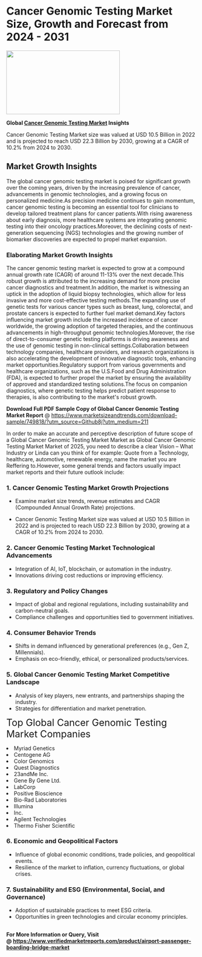 <H1>Cancer Genomic Testing Market Size, Growth and Forecast from 2024 - 2031</H1><img class="aligncenter size-medium wp-image-584254" src="https://thirdeyenews.in/wp-content/uploads/2024/09/Global-Market-Research-300x168.jpeg" alt="" width="300" height="168" /><p><strong>Global&nbsp;<a href="https://www.marketsizeandtrends.com/download-sample/749818/?utm_source=Github8j?utm_medium=211">Cancer Genomic Testing Market</a> Insights</strong></p><p>Cancer Genomic Testing Market size was valued at USD 10.5 Billion in 2022 and is projected to reach USD 22.3 Billion by 2030, growing at a CAGR of 10.2% from 2024 to 2030.</p><p><h2>Market Growth Insights</h2> The global cancer genomic testing market is poised for significant growth over the coming years, driven by the increasing prevalence of cancer, advancements in genomic technologies, and a growing focus on personalized medicine.As precision medicine continues to gain momentum, cancer genomic testing is becoming an essential tool for clinicians to develop tailored treatment plans for cancer patients.With rising awareness about early diagnosis, more healthcare systems are integrating genomic testing into their oncology practices.Moreover, the declining costs of next-generation sequencing (NGS) technologies and the growing number of biomarker discoveries are expected to propel market expansion. <h3>Elaborating Market Growth Insights</h3> The cancer genomic testing market is expected to grow at a compound annual growth rate (CAGR) of around 11-13% over the next decade.This robust growth is attributed to the increasing demand for more precise cancer diagnostics and treatment.In addition, the market is witnessing an uptick in the adoption of liquid biopsy technologies, which allow for less invasive and more cost-effective testing methods.The expanding use of genetic tests for various cancer types such as breast, lung, colorectal, and prostate cancers is expected to further fuel market demand.Key factors influencing market growth include the increased incidence of cancer worldwide, the growing adoption of targeted therapies, and the continuous advancements in high-throughput genomic technologies.Moreover, the rise of direct-to-consumer genetic testing platforms is driving awareness and the use of genomic testing in non-clinical settings.Collaboration between technology companies, healthcare providers, and research organizations is also accelerating the development of innovative diagnostic tools, enhancing market opportunities.Regulatory support from various governments and healthcare organizations, such as the U.S.Food and Drug Administration (FDA), is expected to further propel the market by ensuring the availability of approved and standardized testing solutions.The focus on companion diagnostics, where genetic testing helps predict patient response to therapies, is also contributing to the market's robust growth.</p><p><span class=""><strong>Download Full PDF Sample Copy of Global Cancer Genomic Testing Market Report</strong> @ <a href="https://www.marketsizeandtrends.com/download-sample/749818/?utm_source=Github8j?utm_medium=211" target="_blank">https://www.marketsizeandtrends.com/download-sample/749818/?utm_source=Github8j?utm_medium=211</a></span></p><p>In order to make an accurate and perceptive description of future scope of a Global&nbsp;Cancer Genomic Testing Market Market as Global&nbsp;Cancer Genomic Testing Market Market of 2025, you need to describe a clear Vision &ndash; What Industry or Linda can you think of for example: Quote from a Technology, healthcare, automotive, renewable energy, name the market you are Reffering to.However, some general trends and factors usually impact market reports and their future outlook include:</p><h3>1.&nbsp;<strong>Cancer Genomic Testing Market Growth Projections</strong></h3><ul><li>Examine market size trends, revenue estimates and CAGR (Compounded Annual Growth Rate) projections.</li><li><p>Cancer Genomic Testing Market size was valued at USD 10.5 Billion in 2022 and is projected to reach USD 22.3 Billion by 2030, growing at a CAGR of 10.2% from 2024 to 2030.</p></li></ul><h3>2.&nbsp;<strong>Cancer Genomic Testing Market Technological Advancements</strong></h3><ul><li>Integration of AI, IoT, blockchain, or automation in the industry.</li><li>Innovations driving cost reductions or improving efficiency.</li></ul><h3>3.&nbsp;<strong>Regulatory and Policy Changes</strong></h3><ul><li>Impact of global and regional regulations, including sustainability and carbon-neutral goals.</li><li>Compliance challenges and opportunities tied to government initiatives.</li></ul><h3>4.&nbsp;<strong>Consumer Behavior Trends</strong></h3><ul><li>Shifts in demand influenced by generational preferences (e.g., Gen Z, Millennials).</li><li>Emphasis on eco-friendly, ethical, or personalized products/services.</li></ul><h3>5.&nbsp;<strong>Global Cancer Genomic Testing Market Competitive Landscape</strong></h3><ul><li>Analysis of key players, new entrants, and partnerships shaping the industry.</li><li>Strategies for differentiation and market penetration.</li></ul><p data-pm-slice="1 1 []"><span style="color: inherit; font-family: inherit; font-size: 25px;">Top Global Cancer Genomic Testing Market Companies</span></p><div class="" data-test-id=""><p><li>Myriad Genetics</li><li> Centogene AG</li><li> Color Genomics</li><li> Quest Diagnostics</li><li> 23andMe Inc.</li><li> Gene By Gene Ltd.</li><li> LabCorp</li><li> Positive Bioscience</li><li> Bio-Rad Laboratories</li><li> Illumina</li><li> Inc.</li><li> Agilent Technologies</li><li> Thermo Fisher Scientific</li></p></div><h3>6.&nbsp;<strong>Economic and Geopolitical Factors</strong></h3><ul><li>Influence of global economic conditions, trade policies, and geopolitical events.</li><li>Resilience of the market to inflation, currency fluctuations, or global crises.</li></ul><h3>7.&nbsp;<strong>Sustainability and ESG (Environmental, Social, and Governance)</strong></h3><ul><li>Adoption of sustainable practices to meet ESG criteria.</li><li>Opportunities in green technologies and circular economy principles.</li></ul><h2><strong style="font-size: 14px;">For More Information or Query, Visit @&nbsp;</strong><a style="background-color: #ffffff; font-size: 14px;" href="https://www.marketsizeandtrends.com/report/cancer-genomic-testing-market/" target="_blank">https://www.verifiedmarketreports.com/product/airport-passenger-boarding-bridge-market</a></h2>